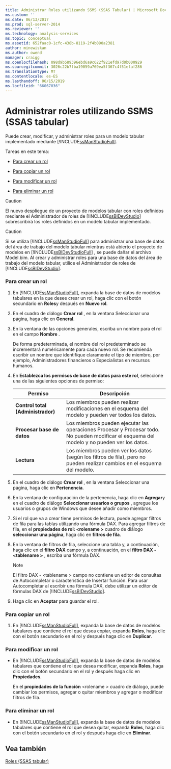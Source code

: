 ```yaml
---
title: Administrar Roles utilizando SSMS (SSAS Tabular) | Microsoft Docs
ms.custom: ''
ms.date: 06/13/2017
ms.prod: sql-server-2014
ms.reviewer: ''
ms.technology: analysis-services
ms.topic: conceptual
ms.assetid: 652faac0-1cfc-438b-8119-2f4b090a2381
author: minewiskan
ms.author: owend
manager: craigg
ms.openlocfilehash: 098d9b589396ebd6a9c622f921efd97d0b000929
ms.sourcegitcommit: 3026c22b7fba19059a769ea5f367c4f51efaf286
ms.translationtype: MT
ms.contentlocale: es-ES
ms.lasthandoff: 06/15/2019
ms.locfileid: "66067036"
---
```

# <a name="manage-roles-by-using-ssms-ssas-tabular"></a>Administrar roles utilizando SSMS (SSAS tabular)
  Puede crear, modificar, y administrar roles para un modelo tabular implementado mediante [!INCLUDE[ssManStudioFull](../../includes/ssmanstudiofull-md.md)].  
  
 Tareas en este tema:  
  
-   [Para crear un rol](#bkmk_new_role)  
  
-   [Para copiar un rol](#bkmk_copy_role)  
  
-   [Para modificar un rol](#bkmk_edit_role)  
  
-   [Para eliminar un rol](#bkmk_deletet_role)  
  
> [!CAUTION]  
>  El nuevo despliegue de un proyecto de modelos tabular con roles definidos mediante el Administrador de roles de [!INCLUDE[ssBIDevStudio](../../includes/ssbidevstudio-md.md)] sobrescribirá los roles definidos en un modelo tabular implementado.  
  
> [!CAUTION]  
>  Si se utiliza [!INCLUDE[ssManStudioFull](../../includes/ssmanstudiofull-md.md)] para administrar una base de datos del área de trabajo del modelo tabular mientras está abierto el proyecto de modelos en [!INCLUDE[ssBIDevStudioFull](../../includes/ssbidevstudiofull-md.md)] , se puede dañar el archivo Model.bim. Al crear y administrar roles para una base de datos del área de trabajo del modelo tabular, utilice el Administrador de roles de [!INCLUDE[ssBIDevStudio](../../includes/ssbidevstudio-md.md)].  
  
###  <a name="bkmk_new_role"></a> Para crear un rol  
  
1.  En [!INCLUDE[ssManStudioFull](../../includes/ssmanstudiofull-md.md)], expanda la base de datos de modelos tabulares en la que desee crear un rol, haga clic con el botón secundario en **Roles**y después en **Nuevo rol**.  
  
2.  En el cuadro de diálogo **Crear rol** , en la ventana Seleccionar una página, haga clic en **General**.  
  
3.  En la ventana de las opciones generales, escriba un nombre para el rol en el campo **Nombre** .  
  
     De forma predeterminada, el nombre del rol predeterminado se incrementará numéricamente para cada nuevo rol. Se recomienda escribir un nombre que identifique claramente el tipo de miembro, por ejemplo, Administradores financieros o Especialistas en recursos humanos.  
  
4.  En **Establezca los permisos de base de datos para este rol**, seleccione una de las siguientes opciones de permiso:  
  
    |Permiso|Descripción|  
    |----------------|-----------------|  
    |**Control total (Administrador)**|Los miembros pueden realizar modificaciones en el esquema del modelo y pueden ver todos los datos.|  
    |**Procesar base de datos**|Los miembros pueden ejecutar las operaciones Procesar y Procesar todo. No pueden modificar el esquema del modelo y no pueden ver los datos.|  
    |**Lectura**|Los miembros pueden ver los datos (según los filtros de fila), pero no pueden realizar cambios en el esquema del modelo.|  
  
5.  En el cuadro de diálogo **Crear rol** , en la ventana Seleccionar una página, haga clic en **Pertenencia**.  
  
6.  En la ventana de configuración de la pertenencia, haga clic en **Agregar**y en el cuadro de diálogo **Seleccionar usuarios o grupos** , agregue los usuarios o grupos de Windows que desee añadir como miembros.  
  
7.  Si el rol que va a crear tiene permisos de lectura, puede agregar filtros de fila para las tablas utilizando una fórmula DAX. Para agregar filtros de fila, en el **propiedades de rol: \<rolename >** cuadro de diálogo **seleccionar una página**, haga clic en **filtros de fila**.  
  
8.  En la ventana de filtros de fila, seleccione una tabla y, a continuación, haga clic en el **filtro DAX** campo y, a continuación, en el **filtro DAX - \<tablename >** , escriba una fórmula DAX.  
  
    > [!NOTE]  
    >  El filtro DAX - \<tablename > campo no contiene un editor de consultas de Autocompletar o característica de Insertar función. Para usar Autocompletar al escribir una fórmula DAX, debe utilizar un editor de fórmulas DAX de [!INCLUDE[ssBIDevStudio](../../includes/ssbidevstudio-md.md)].  
  
9. Haga clic en **Aceptar** para guardar el rol.  
  
###  <a name="bkmk_copy_role"></a> Para copiar un rol  
  
1.  En [!INCLUDE[ssManStudioFull](../../includes/ssmanstudiofull-md.md)], expanda la base de datos de modelos tabulares que contiene el rol que desea copiar, expanda **Roles**, haga clic con el botón secundario en el rol y después haga clic en **Duplicar**.  
  
###  <a name="bkmk_edit_role"></a> Para modificar un rol  
  
-   En [!INCLUDE[ssManStudioFull](../../includes/ssmanstudiofull-md.md)], expanda la base de datos de modelos tabulares que contiene el rol que desea modificar, expanda **Roles**, haga clic con el botón secundario en el rol y después haga clic en **Propiedades**.  
  
     En el **propiedades de la función** \<rolename > cuadro de diálogo, puede cambiar los permisos, agregar o quitar miembros y agregar o modificar filtros de fila.  
  
###  <a name="bkmk_deletet_role"></a> Para eliminar un rol  
  
-   En [!INCLUDE[ssManStudioFull](../../includes/ssmanstudiofull-md.md)], expanda la base de datos de modelos tabulares que contiene el rol que desea quitar, expanda **Roles**, haga clic con el botón secundario en el rol y después haga clic en **Eliminar**.  
  
## <a name="see-also"></a>Vea también  
 [Roles &#40;SSAS tabular&#41;](roles-ssas-tabular.md)  
  
  

